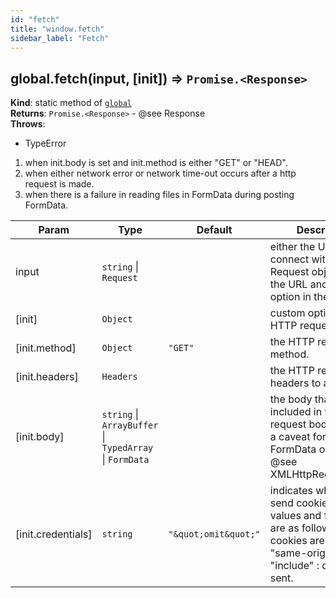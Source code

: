 ```yaml
---
id: "fetch"
title: "window.fetch"
sidebar_label: "Fetch"
---
```


## global.fetch(input, [init]) ⇒ `Promise.<Response>`
**Kind**: static method of [`global`](#module-global)  
**Returns**: `Promise.<Response>` - @see Response  
**Throws**:

- TypeError
1. when init.body is set and init.method is either "GET" or "HEAD".
2. when either network error or network time-out occurs after a http request is made.
3. when there is a failure in reading files in FormData during posting FormData.


| Param | Type | Default | Description |
| --- | --- | --- | --- |
| input | `string` \| `Request` |  | either the URL string to connect with or a Request object having the URL and the init option in the below. |
| [init] | `Object` |  | custom options for a HTTP request. |
| [init.method] | `Object` | <code>&quot;GET&quot;</code> | the HTTP request method. |
| [init.headers] | `Headers` |  | the HTTP request headers to add. |
| [init.body] | `string` \| `ArrayBuffer` \| `TypedArray` \| `FormData` |  | the body that is included in the HTTP request body. There is a caveat for sending a FormData object. @see XMLHttpRequest.send. |
| [init.credentials] | `string` | <code>&quot;\&quot;omit\&quot;&quot;</code> | indicates whether to send cookies. Possible values and functions are as follows: "omit" : cookies are NOT sent, "same-origin" and "include" : cookies are sent. |

